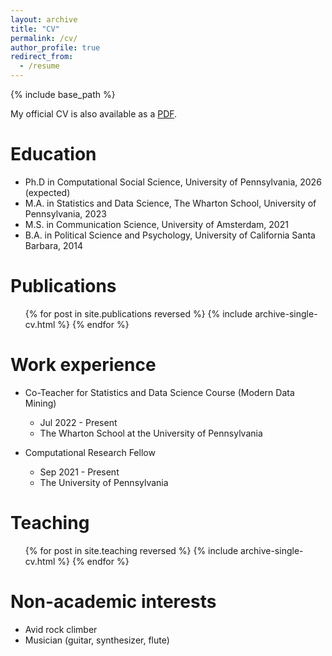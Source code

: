 ```yaml
---
layout: archive
title: "CV"
permalink: /cv/
author_profile: true
redirect_from:
  - /resume
---
```


{% include base_path %}

My official CV is also available as a [PDF](/files/fasching-neil-resume.pdf).

Education
======
* Ph.D in Computational Social Science, University of Pennsylvania, 2026 (expected)
* M.A. in Statistics and Data Science, The Wharton School, University of Pennsylvania, 2023
* M.S. in Communication Science, University of Amsterdam, 2021
* B.A. in Political Science and Psychology, University of California Santa Barbara, 2014

Publications
======
  <ul>{% for post in site.publications reversed %}
    {% include archive-single-cv.html %}
  {% endfor %}</ul>

Work experience
======
* Co-Teacher for Statistics and Data Science Course (Modern Data Mining)
  * Jul 2022 - Present
  * The Wharton School at the University of Pennsylvania

* Computational Research Fellow
  * Sep 2021 - Present
  * The University of Pennsylvania
  
Teaching
======
  <ul>{% for post in site.teaching reversed %}
    {% include archive-single-cv.html %}
  {% endfor %}</ul>
  
Non-academic interests
======
* Avid rock climber
* Musician (guitar, synthesizer, flute)

